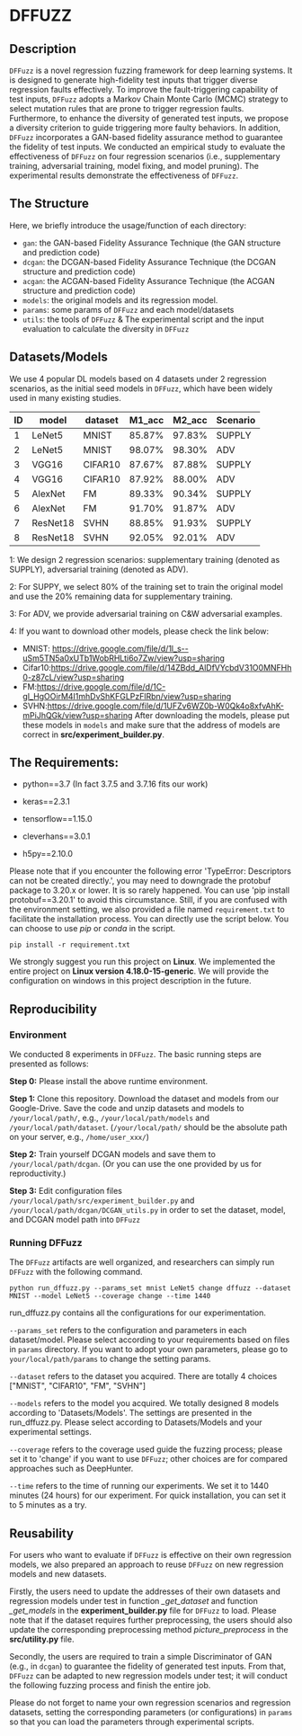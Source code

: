 # DFFUZZ

## Description

`DFFuzz` is a novel regression fuzzing framework for deep learning systems. It is designed to generate high-fidelity test inputs that trigger diverse regression faults effectively. To improve the fault-triggering capability of test inputs, `DFFuzz` adopts a Markov Chain Monte Carlo (MCMC) strategy to select mutation rules that are prone to trigger regression faults. Furthermore, to enhance the diversity of generated test inputs, we propose a diversity criterion to guide triggering more faulty behaviors. In addition, `DFFuzz` incorporates a GAN-based fidelity assurance method to guarantee the fidelity of test inputs. We conducted an empirical study to evaluate the effectiveness of `DFFuzz` on four regression scenarios (i.e., supplementary training, adversarial training, model fixing, and model pruning). The experimental results demonstrate the effectiveness of `DFFuzz`.



## The Structure

Here, we briefly introduce the usage/function of each directory: 

- `gan`: the GAN-based Fidelity Assurance Technique (the GAN structure and prediction code)
- `dcgan`: the DCGAN-based Fidelity Assurance Technique (the DCGAN structure and prediction code)
- `acgan`: the ACGAN-based Fidelity Assurance Technique (the ACGAN structure and prediction code)
- `models`: the original models and its regression model. 
- `params`: some params of `DFFuzz` and each model/datasets
- `utils`: the tools of `DFFuzz` & The experimental script and the input evaluation to calculate the diversity in `DFFuzz`


## Datasets/Models

We use 4 popular DL models based on 4 datasets under 2 regression scenarios, as the initial seed models in `DFFuzz`, which have been widely used in many existing studies.

| ID   | model    | dataset | M1_acc | M2_acc | Scenario |
| ---- | -------- | ------- | ------ | ------ | -------- |
| 1    | LeNet5   | MNIST   | 85.87% | 97.83% | SUPPLY   |
| 2    | LeNet5   | MNIST   | 98.07% | 98.30% | ADV      |
| 3    | VGG16    | CIFAR10 | 87.67% | 87.88% | SUPPLY   |
| 4    | VGG16    | CIFAR10 | 87.92% | 88.00% | ADV      |
| 5    | AlexNet  | FM      | 89.33% | 90.34% | SUPPLY   |
| 6    | AlexNet  | FM      | 91.70% | 91.87% | ADV      |
| 7    | ResNet18 | SVHN    | 88.85% | 91.93% | SUPPLY   |
| 8    | ResNet18 | SVHN    | 92.05% | 92.01% | ADV      |



1: We design 2 regression scenarios: supplementary training (denoted as SUPPLY), adversarial training (denoted as ADV).

2: For SUPPY, we select 80% of the training set to train the original model and use the 20% remaining data for supplementary training.

3: For ADV, we provide adversarial training on C&W adversarial examples.

4: If you want to download other models, please check the link below:
- MNIST: https://drive.google.com/file/d/1l_s--uSm5TN5a0xUTb1WobRHLti6o7Zw/view?usp=sharing
- Cifar10:https://drive.google.com/file/d/14ZBdd_AlDfVYcbdV31O0MNFHh0-z87cL/view?usp=sharing
- FM:https://drive.google.com/file/d/1C-gl_HgOOirM4I1mhDvShKFGLPzFlRbn/view?usp=sharing
- SVHN:https://drive.google.com/file/d/1UFZv6WZ0b-W0Qk4o8xfvAhK-mPiJhQGk/view?usp=sharing
After downloading the models, please put these models in `models` and make sure that the address of models are correct in **src/experiment_builder.py**. 

## The Requirements:

- python==3.7  (In fact 3.7.5 and 3.7.16 fits our work)

- keras==2.3.1 

- tensorflow==1.15.0 

- cleverhans==3.0.1  

- h5py==2.10.0

Please note that if you encounter the following error 'TypeError: Descriptors can not be created directly.', you may need to downgrade the protobuf package to 3.20.x or lower. It is so rarely happened. You can use 'pip install protobuf==3.20.1' to avoid this circumstance. Still, if you are confused with the environment setting, we also provided a file named `requirement.txt` to facilitate the installation process. You can directly use the script below. You can choose to use _pip_ or _conda_ in the script. 

~~~
pip install -r requirement.txt
~~~

We strongly suggest you run this project on **Linux**. We implemented the entire project on **Linux version 4.18.0-15-generic**. We will provide the configuration on windows in this project description in the future.


## Reproducibility

### Environment

We conducted 8 experiments in `DFFuzz`. The basic running steps are presented as follows:

**Step 0:** Please install the above runtime environment.

**Step 1:** Clone this repository. Download the dataset and models from our Google-Drive. 
Save the code and unzip datasets and models to `/your/local/path/`, e.g., `/your/local/path/models` and `/your/local/path/dataset`. 
(`/your/local/path/` should be the absolute path on your server, e.g., `/home/user_xxx/`) 

**Step 2:** Train yourself DCGAN models and save them to `/your/local/path/dcgan`. (Or you can use the one provided by us for reproductivity.)

**Step 3:** Edit configuration files `/your/local/path/src/experiment_builder.py` and `/your/local/path/dcgan/DCGAN_utils.py` in order to set the dataset, model, and DCGAN model path into `DFFuzz`

### Running DFFuzz

The `DFFuzz` artifacts are well organized, and researchers can simply run `DFFuzz` with the following command.

~~~
python run_dffuzz.py --params_set mnist LeNet5 change dffuzz --dataset MNIST --model LeNet5 --coverage change --time 1440
~~~

run_dffuzz.py contains all the configurations for our experimentation.

`--params_set` refers to the configuration and parameters in each dataset/model. Please select according to your requirements based on files in `params` directory. 
            If you want to adopt your own parameters, please go to `your/local/path/params` to change the setting params.

`--dataset` refers to the dataset you acquired. There are totally 4 choices ["MNIST", "CIFAR10", "FM", "SVHN"]

`--models` refers to the model you acquired. We totally designed 8 models according to 'Datasets/Models'. The settings are presented in the run_dffuzz.py. 
            Please select according to Datasets/Models and your experimental settings.

`--coverage` refers to the coverage used guide the fuzzing process; please set it to 'change' if you want to use `DFFuzz`; other choices are for compared approaches such as DeepHunter.

`--time` refers to the time of running our experiments. We set it to 1440 minutes (24 hours) for our experiment. For quick installation, you can set it to 5 minutes as a try.

## Reusability

For users who want to evaluate if `DFFuzz` is effective on their own regression models, we also prepared an approach to reuse `DFFuzz` on new regression models and new datasets.

Firstly, the users need to update the addresses of their own datasets and regression models under test in function _\_get\_dataset_ and function _\_get\_models_ in the **experiment\_builder.py** file for `DFFuzz` to load. Please note that if the dataset requires further preprocessing, the users should also update the corresponding preprocessing method _picture\_preprocess_ in the **src/utility.py** file. 

Secondly, the users are required to train a simple Discriminator of GAN (e.g., in `dcgan`) to guarantee the fidelity of generated test inputs. From that, `DFFuzz` can be adapted to new regression models under test; it will conduct the following fuzzing process and finish the entire job. 

Please do not forget to name your own regression scenarios and regression datasets, setting the corresponding parameters (or configurations) in `params` so that you can load the parameters through experimental scripts.
